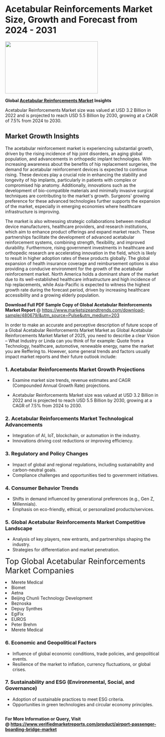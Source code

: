 <H1>Acetabular Reinforcements Market Size, Growth and Forecast from 2024 - 2031</H1><img class="aligncenter size-medium wp-image-584254" src="https://thirdeyenews.in/wp-content/uploads/2024/09/Global-Market-Research-300x168.jpeg" alt="" width="300" height="168" /><p><strong>Global&nbsp;<a href="https://www.marketsizeandtrends.com/download-sample/480679/&amp;utm_source=Pulse&amp;utm_medium=203">Acetabular Reinforcements Market</a> Insights</strong></p><p>Acetabular Reinforcements Market size was valued at USD 3.2 Billion in 2022 and is projected to reach USD 5.5 Billion by 2030, growing at a CAGR of 7.5% from 2024 to 2030.</p><p><h2>Market Growth Insights</h2> <p>The acetabular reinforcement market is experiencing substantial growth, driven by the rising incidence of hip joint disorders, an aging global population, and advancements in orthopedic implant technologies. With increasing awareness about the benefits of hip replacement surgeries, the demand for acetabular reinforcement devices is expected to continue rising. These devices play a crucial role in enhancing the stability and longevity of hip implants, particularly in patients with complex or compromised hip anatomy. Additionally, innovations such as the development of bio-compatible materials and minimally invasive surgical techniques are contributing to the market's growth. Surgeons' growing preference for these advanced technologies further supports the expansion of the market, especially in emerging economies where healthcare infrastructure is improving. </p> <p>The market is also witnessing strategic collaborations between medical device manufacturers, healthcare providers, and research institutions, which aim to enhance product offerings and expand market reach. These partnerships facilitate the development of advanced acetabular reinforcement systems, combining strength, flexibility, and improved durability. Furthermore, rising government investments in healthcare and orthopedic research are accelerating innovation in the field, which is likely to result in higher adoption rates of these products globally. The global expansion of health insurance coverage and reimbursement options is also providing a conducive environment for the growth of the acetabular reinforcement market. North America holds a dominant share of the market due to its well-established healthcare infrastructure and high incidence of hip replacements, while Asia-Pacific is expected to witness the highest growth rate during the forecast period, driven by increasing healthcare accessibility and a growing elderly population. </p><p><span class=""><strong>Download Full PDF Sample Copy of Global Acetabular Reinforcements Market Report</strong> @ <a href="https://www.marketsizeandtrends.com/download-sample/480679/&amp;utm_source=Pulse&amp;utm_medium=203" target="_blank">https://www.marketsizeandtrends.com/download-sample/480679/&amp;utm_source=Pulse&amp;utm_medium=203</a></span></p><p>In order to make an accurate and perceptive description of future scope of a Global&nbsp;Acetabular Reinforcements Market Market as Global&nbsp;Acetabular Reinforcements Market Market of 2025, you need to describe a clear Vision &ndash; What Industry or Linda can you think of for example: Quote from a Technology, healthcare, automotive, renewable energy, name the market you are Reffering to. However, some general trends and factors usually impact market reports and their future outlook include:</p><h3>1.&nbsp;<strong>Acetabular Reinforcements Market Growth Projections</strong></h3><ul><li>Examine market size trends, revenue estimates and CAGR (Compounded Annual Growth Rate) projections.</li><li><p>Acetabular Reinforcements Market size was valued at USD 3.2 Billion in 2022 and is projected to reach USD 5.5 Billion by 2030, growing at a CAGR of 7.5% from 2024 to 2030.</p></li></ul><h3>2.&nbsp;<strong>Acetabular Reinforcements Market Technological Advancements</strong></h3><ul><li>Integration of AI, IoT, blockchain, or automation in the industry.</li><li>Innovations driving cost reductions or improving efficiency.</li></ul><h3>3.&nbsp;<strong>Regulatory and Policy Changes</strong></h3><ul><li>Impact of global and regional regulations, including sustainability and carbon-neutral goals.</li><li>Compliance challenges and opportunities tied to government initiatives.</li></ul><h3>4.&nbsp;<strong>Consumer Behavior Trends</strong></h3><ul><li>Shifts in demand influenced by generational preferences (e.g., Gen Z, Millennials).</li><li>Emphasis on eco-friendly, ethical, or personalized products/services.</li></ul><h3>5.&nbsp;<strong>Global Acetabular Reinforcements Market Competitive Landscape</strong></h3><ul><li>Analysis of key players, new entrants, and partnerships shaping the industry.</li><li>Strategies for differentiation and market penetration.</li></ul><p data-pm-slice="1 1 []"><span style="color: inherit; font-family: inherit; font-size: 25px;">Top Global Acetabular Reinforcements Market Companies</span></p><div class="" data-test-id=""><p><li>Merete Medical</li><li> Biomet</li><li> Aetna</li><li> Beijing Chunli Technology Development</li><li> Beznoska</li><li> Depuy Synthes</li><li> EgiFix</li><li> EUROS</li><li> Peter Brehm</li><li> Merete Medical</li></p></div><h3>6.&nbsp;<strong>Economic and Geopolitical Factors</strong></h3><ul><li>Influence of global economic conditions, trade policies, and geopolitical events.</li><li>Resilience of the market to inflation, currency fluctuations, or global crises.</li></ul><h3>7.&nbsp;<strong>Sustainability and ESG (Environmental, Social, and Governance)</strong></h3><ul><li>Adoption of sustainable practices to meet ESG criteria.</li><li>Opportunities in green technologies and circular economy principles.</li></ul><h2><strong style="font-size: 14px;">For More Information or Query, Visit @&nbsp;</strong><a style="background-color: #ffffff; font-size: 14px;" href="https://www.marketsizeandtrends.com/report/acetabular-reinforcements-market/" target="_blank">https://www.verifiedmarketreports.com/product/airport-passenger-boarding-bridge-market</a></h2>
